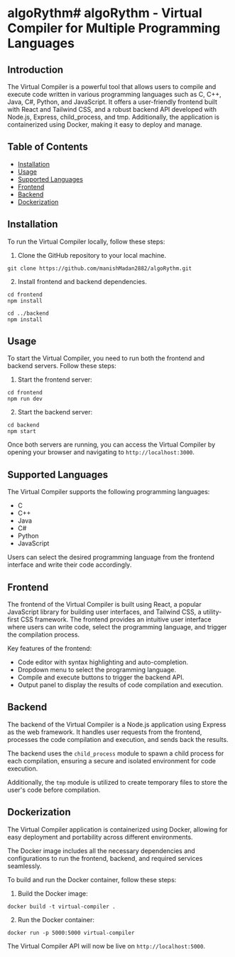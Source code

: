 # algoRythm# algoRythm - Virtual Compiler for Multiple Programming Languages

## Introduction

The Virtual Compiler is a powerful tool that allows users to compile and execute code written in various programming languages such as C, C++, Java, C#, Python, and JavaScript. It offers a user-friendly frontend built with React and Tailwind CSS, and a robust backend API developed with Node.js, Express, child_process, and tmp. Additionally, the application is containerized using Docker, making it easy to deploy and manage.

## Table of Contents

- [Installation](#installation)
- [Usage](#usage)
- [Supported Languages](#supported-languages)
- [Frontend](#frontend)
- [Backend](#backend)
- [Dockerization](#dockerization)

## Installation

To run the Virtual Compiler locally, follow these steps:

1. Clone the GitHub repository to your local machine.

```
git clone https://github.com/manishMadan2882/algoRythm.git
```

2. Install frontend and backend dependencies.

```
cd frontend
npm install

cd ../backend
npm install
```

## Usage

To start the Virtual Compiler, you need to run both the frontend and backend servers. Follow these steps:

1. Start the frontend server:

```
cd frontend
npm run dev
```

2. Start the backend server:

```
cd backend
npm start
```

Once both servers are running, you can access the Virtual Compiler by opening your browser and navigating to `http://localhost:3000`.

## Supported Languages

The Virtual Compiler supports the following programming languages:

- C
- C++
- Java
- C#
- Python
- JavaScript

Users can select the desired programming language from the frontend interface and write their code accordingly.

## Frontend

The frontend of the Virtual Compiler is built using React, a popular JavaScript library for building user interfaces, and Tailwind CSS, a utility-first CSS framework. The frontend provides an intuitive user interface where users can write code, select the programming language, and trigger the compilation process.

Key features of the frontend:

- Code editor with syntax highlighting and auto-completion.
- Dropdown menu to select the programming language.
- Compile and execute buttons to trigger the backend API.
- Output panel to display the results of code compilation and execution.

## Backend

The backend of the Virtual Compiler is a Node.js application using Express as the web framework. It handles user requests from the frontend, processes the code compilation and execution, and sends back the results.

The backend uses the `child_process` module to spawn a child process for each compilation, ensuring a secure and isolated environment for code execution.

Additionally, the `tmp` module is utilized to create temporary files to store the user's code before compilation.

## Dockerization

The Virtual Compiler application is containerized using Docker, allowing for easy deployment and portability across different environments.

The Docker image includes all the necessary dependencies and configurations to run the frontend, backend, and required services seamlessly.

To build and run the Docker container, follow these steps:

1. Build the Docker image:

```
docker build -t virtual-compiler .
```

2. Run the Docker container:

```
docker run -p 5000:5000 virtual-compiler
```

The Virtual Compiler API will now be live on `http://localhost:5000`.
